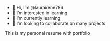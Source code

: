 - 👋 Hi, I’m @laurairene786
- 👀 I’m interested in learning
- 🌱 I’m currently learning 
- 💞️ I’m looking to collaborate on many projects

This is my personal resume with portfolio 

